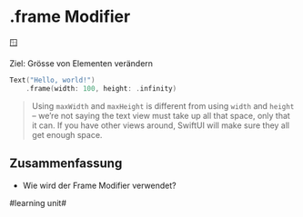 # .frame Modifier
🪟

Ziel:  Grösse von Elementen verändern

```swift
Text("Hello, world!")
    .frame(width: 100, height: .infinity)
```


> Using `maxWidth` and `maxHeight` is different from using `width` and `height` – we’re not saying the text view must take up all that space, only that it can. If you have other views around, SwiftUI will make sure they all get enough space.

## Zusammenfassung
- Wie wird der Frame Modifier verwendet? 

#learning unit#